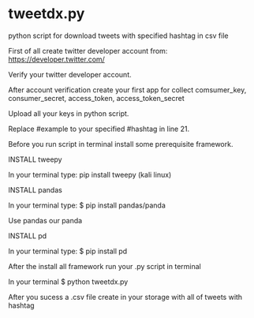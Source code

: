 # tweetdx.py
python script for download tweets with specified hashtag in csv file



First of all create twitter developer account from: https://developer.twitter.com/

Verify your twitter developer account.

After account verification create your first app for collect comsumer_key, consumer_secret, access_token, access_token_secret

Upload all your keys in python script.

Replace #example to your specified #hashtag in line 21.

Before you run script in terminal install some prerequisite framework.

INSTALL tweepy

In your terminal type: pip install tweepy (kali linux)

INSTALL pandas

In your terminal type: $ pip install pandas/panda

Use pandas our panda 

INSTALL pd

In your terminal type: $ pip install pd

After the install all framework run your .py script in terminal

In your terminal $ python tweetdx.py

After you sucess a .csv file create in your storage with all of tweets with hashtag

